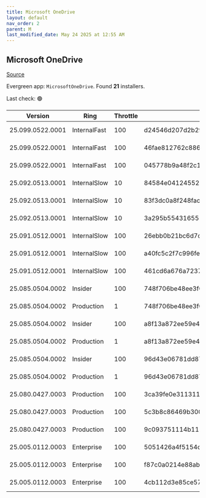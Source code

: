 ```yaml
---
title: Microsoft OneDrive
layout: default
nav_order: 2
parent: M
last_modified_date: May 24 2025 at 12:55 AM
---
```


## Microsoft OneDrive

[Source](https://onedrive.live.com/)

Evergreen app: `MicrosoftOneDrive`. Found **21** installers.

Last check: 🟢

| Version          | Ring         | Throttle | Sha256                                                           | Architecture | Type | URI                                                                                                                                                                  |
| ---------------- | ------------ | -------- | ---------------------------------------------------------------- | ------------ | ---- | -------------------------------------------------------------------------------------------------------------------------------------------------------------------- |
| 25.099.0522.0001 | InternalFast | 100      | d24546d207d2b2f4c08f9d3637d8b4094af9ac54b6bb98abb426c7c1a147389f | ARM64        | exe  | [https://oneclient.sfx.ms/Win/Installers/25.099.0522.0001/arm64/OneDriveSetup.exe](https://oneclient.sfx.ms/Win/Installers/25.099.0522.0001/arm64/OneDriveSetup.exe) |
| 25.099.0522.0001 | InternalFast | 100      | 46fae812762c8869bef8de5980ba1cb75506ad22cfeeccf1785dddee83f45704 | x64          | exe  | [https://oneclient.sfx.ms/Win/Installers/25.099.0522.0001/amd64/OneDriveSetup.exe](https://oneclient.sfx.ms/Win/Installers/25.099.0522.0001/amd64/OneDriveSetup.exe) |
| 25.099.0522.0001 | InternalFast | 100      | 045778b9a48f2c1225f346e051fa2838c0edd7c5858fdc36baa805cc3b3186c5 | x86          | exe  | [https://oneclient.sfx.ms/Win/Installers/25.099.0522.0001/OneDriveSetup.exe](https://oneclient.sfx.ms/Win/Installers/25.099.0522.0001/OneDriveSetup.exe)             |
| 25.092.0513.0001 | InternalSlow | 10       | 84584e0412455218b225d5ffcbc7d6f30f46e53e3a354e44a14257c5e89f5fed | ARM64        | exe  | [https://oneclient.sfx.ms/Win/Installers/25.092.0513.0001/arm64/OneDriveSetup.exe](https://oneclient.sfx.ms/Win/Installers/25.092.0513.0001/arm64/OneDriveSetup.exe) |
| 25.092.0513.0001 | InternalSlow | 10       | 83f3dc0a8f248faceac8a35727902bdb74dbcc1942df7d34b109f56996b6f2f2 | x64          | exe  | [https://oneclient.sfx.ms/Win/Installers/25.092.0513.0001/amd64/OneDriveSetup.exe](https://oneclient.sfx.ms/Win/Installers/25.092.0513.0001/amd64/OneDriveSetup.exe) |
| 25.092.0513.0001 | InternalSlow | 10       | 3a295b55431655112a63ea9bd11f5998cacdc1f3ca841f954fbff2dbeb2ffc5d | x86          | exe  | [https://oneclient.sfx.ms/Win/Installers/25.092.0513.0001/OneDriveSetup.exe](https://oneclient.sfx.ms/Win/Installers/25.092.0513.0001/OneDriveSetup.exe)             |
| 25.091.0512.0001 | InternalSlow | 100      | 26ebb0b21bc6d7cf1a778b11a2c3fa38350b394c0da51304aaebe20461b262d7 | ARM64        | exe  | [https://oneclient.sfx.ms/Win/Installers/25.091.0512.0001/arm64/OneDriveSetup.exe](https://oneclient.sfx.ms/Win/Installers/25.091.0512.0001/arm64/OneDriveSetup.exe) |
| 25.091.0512.0001 | InternalSlow | 100      | a40fc5c2f7c996fecef11c4d8d69da6bd5b3fc9ef14c3e219b707c38368d72fd | x64          | exe  | [https://oneclient.sfx.ms/Win/Installers/25.091.0512.0001/amd64/OneDriveSetup.exe](https://oneclient.sfx.ms/Win/Installers/25.091.0512.0001/amd64/OneDriveSetup.exe) |
| 25.091.0512.0001 | InternalSlow | 100      | 461cd6a676a723750edfe1db6c79014bd76a88d0ac656082d0eeb29ea9d27a8e | x86          | exe  | [https://oneclient.sfx.ms/Win/Installers/25.091.0512.0001/OneDriveSetup.exe](https://oneclient.sfx.ms/Win/Installers/25.091.0512.0001/OneDriveSetup.exe)             |
| 25.085.0504.0002 | Insider      | 100      | 748f706be48ee3f0869842bc187ad1f7c97a149c2f3c87904e5aa0f797e907c0 | ARM64        | exe  | [https://oneclient.sfx.ms/Win/Installers/25.085.0504.0002/arm64/OneDriveSetup.exe](https://oneclient.sfx.ms/Win/Installers/25.085.0504.0002/arm64/OneDriveSetup.exe) |
| 25.085.0504.0002 | Production   | 1        | 748f706be48ee3f0869842bc187ad1f7c97a149c2f3c87904e5aa0f797e907c0 | ARM64        | exe  | [https://oneclient.sfx.ms/Win/Installers/25.085.0504.0002/arm64/OneDriveSetup.exe](https://oneclient.sfx.ms/Win/Installers/25.085.0504.0002/arm64/OneDriveSetup.exe) |
| 25.085.0504.0002 | Insider      | 100      | a8f13a872ee59e4fe60e5f6d5d7708333e22b2f257ff0c01e53ce945994c0994 | x64          | exe  | [https://oneclient.sfx.ms/Win/Installers/25.085.0504.0002/amd64/OneDriveSetup.exe](https://oneclient.sfx.ms/Win/Installers/25.085.0504.0002/amd64/OneDriveSetup.exe) |
| 25.085.0504.0002 | Production   | 1        | a8f13a872ee59e4fe60e5f6d5d7708333e22b2f257ff0c01e53ce945994c0994 | x64          | exe  | [https://oneclient.sfx.ms/Win/Installers/25.085.0504.0002/amd64/OneDriveSetup.exe](https://oneclient.sfx.ms/Win/Installers/25.085.0504.0002/amd64/OneDriveSetup.exe) |
| 25.085.0504.0002 | Insider      | 100      | 96d43e06781dd87b0e7fed1876480167ab04f0788bca1b14df32ad0c0a2619c9 | x86          | exe  | [https://oneclient.sfx.ms/Win/Installers/25.085.0504.0002/OneDriveSetup.exe](https://oneclient.sfx.ms/Win/Installers/25.085.0504.0002/OneDriveSetup.exe)             |
| 25.085.0504.0002 | Production   | 1        | 96d43e06781dd87b0e7fed1876480167ab04f0788bca1b14df32ad0c0a2619c9 | x86          | exe  | [https://oneclient.sfx.ms/Win/Installers/25.085.0504.0002/OneDriveSetup.exe](https://oneclient.sfx.ms/Win/Installers/25.085.0504.0002/OneDriveSetup.exe)             |
| 25.080.0427.0003 | Production   | 100      | 3ca39fe0e3113113a0d1f2608d09a700e3e88b468413191a74a76ed04ce3e525 | ARM64        | exe  | [https://oneclient.sfx.ms/Win/Installers/25.080.0427.0003/arm64/OneDriveSetup.exe](https://oneclient.sfx.ms/Win/Installers/25.080.0427.0003/arm64/OneDriveSetup.exe) |
| 25.080.0427.0003 | Production   | 100      | 5c3b8c86469b300c090771bec96f51e18e80651f8b687130b0902eaebb63a1da | x64          | exe  | [https://oneclient.sfx.ms/Win/Installers/25.080.0427.0003/amd64/OneDriveSetup.exe](https://oneclient.sfx.ms/Win/Installers/25.080.0427.0003/amd64/OneDriveSetup.exe) |
| 25.080.0427.0003 | Production   | 100      | 9c093751114b1158e96e3fcb152eded230c588f34c3d40ed1b00e239ab5f89f6 | x86          | exe  | [https://oneclient.sfx.ms/Win/Installers/25.080.0427.0003/OneDriveSetup.exe](https://oneclient.sfx.ms/Win/Installers/25.080.0427.0003/OneDriveSetup.exe)             |
| 25.005.0112.0003 | Enterprise   | 100      | 5051426a4f5154c6b0b5dd02fcc5144807b3dc3f1ffb3ca4538a9c993db3063c | ARM64        | exe  | [https://oneclient.sfx.ms/Win/Installers/25.005.0112.0003/arm64/OneDriveSetup.exe](https://oneclient.sfx.ms/Win/Installers/25.005.0112.0003/arm64/OneDriveSetup.exe) |
| 25.005.0112.0003 | Enterprise   | 100      | f87c0a0214e88ab1bdcee61e7ad446990426b14de5ee6a4144fd3cc9c19f045e | x64          | exe  | [https://oneclient.sfx.ms/Win/Installers/25.005.0112.0003/amd64/OneDriveSetup.exe](https://oneclient.sfx.ms/Win/Installers/25.005.0112.0003/amd64/OneDriveSetup.exe) |
| 25.005.0112.0003 | Enterprise   | 100      | 4cb112d3e85ce57bf99ecde5dade8fd13f0e22ca8d36c11d09b3b7a50ad52bf8 | x86          | exe  | [https://oneclient.sfx.ms/Win/Installers/25.005.0112.0003/OneDriveSetup.exe](https://oneclient.sfx.ms/Win/Installers/25.005.0112.0003/OneDriveSetup.exe)             |
